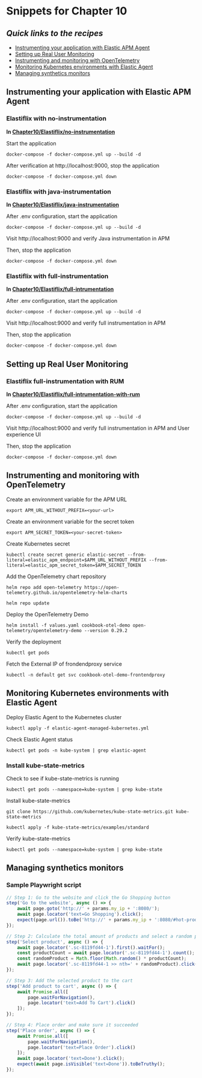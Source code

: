 # Snippets for Chapter 10

## <em>Quick links to the recipes</em>
* [Instrumenting your application with Elastic APM Agent](#instrumenting-your-application-with-elastic-apm-agent)
* [Setting up Real User Monitoring](#setting-up-real-user-monitoring)
* [Instrumenting and monitoring with OpenTelemetry](#instrumenting-and-monitoring-with-opentelemetry)
* [Monitoring Kubernetes environments with Elastic Agent](#monitoring-kubernetes-environments-with-elastic-agent)
* [Managing synthetics monitors](#managing-synthetics-monitors)

## Instrumenting your application with Elastic APM Agent
### Elastiflix with no-instrumentation
**In [Chapter10/Elastiflix/no-instrumentation](https://github.com/PacktPublishing/Elastic-Stack-8.x-Cookbook/tree/main/Chapter10/Elastiflix/no-instrumentation)**

Start the application
```console
docker-compose -f docker-compose.yml up --build -d 
```
After verification at http://localhost:9000, stop the application
```console
docker-compose -f docker-compose.yml down
```
### Elastiflix with java-instrumentation
**In [Chapter10/Elastiflix/java-instrumentation](https://github.com/PacktPublishing/Elastic-Stack-8.x-Cookbook/tree/main/Chapter10/Elastiflix/java-instrumentation)**

After .env configuration, start the application
```console
docker-compose -f docker-compose.yml up --build -d 
```
Visit http://localhost:9000 and verify Java instrumentation in APM

Then, stop the application
```console
docker-compose -f docker-compose.yml down 
```

### Elastiflix with full-instrumentation
**In [Chapter10/Elastiflix/full-intrumentation](https://github.com/PacktPublishing/Elastic-Stack-8.x-Cookbook/tree/main/Chapter10/Elastiflix/full-intrumentation)**

After .env configuration, start the application
```console
docker-compose -f docker-compose.yml up --build -d 
```
Visit http://localhost:9000 and verify full instrumentation in APM

Then, stop the application
```console
docker-compose -f docker-compose.yml down 
```

## Setting up Real User Monitoring
### Elastiflix full-instrumentation with RUM
**In [Chapter10/Elastiflix/full-intrumentation-with-rum](https://github.com/PacktPublishing/Elastic-Stack-8.x-Cookbook/tree/main/Chapter10/Elastiflix/full-intrumentation-with-rum)**

After .env configuration, start the application
```console
docker-compose -f docker-compose.yml up --build -d 
```
Visit http://localhost:9000 and verify full instrumentation in APM and User experience UI

Then, stop the application
```console
docker-compose -f docker-compose.yml down 
```

## Instrumenting and monitoring with OpenTelemetry
Create an environment variable for the APM URL
```console
export APM_URL_WITHOUT_PREFIX=<your-url>
```
Create an environment variable for the secret token
```console
export APM_SECRET_TOKEN=<your-secret-token>
```
Create Kubernetes secret
```console
kubectl create secret generic elastic-secret --from-literal=elastic_apm_endpoint=$APM_URL_WITHOUT_PREFIX --from-literal=elastic_apm_secret_token=$APM_SECRET_TOKEN
```
Add the OpenTelemetry chart repository
```console
helm repo add open-telemetry https://open-telemetry.github.io/opentelemetry-helm-charts
```
```console
helm repo update 
```
Deploy the OpenTelemetry Demo
```console
helm install -f values.yaml cookbook-otel-demo open-telemetry/opentelemetry-demo --version 0.29.2
```
Verify the deployment
```console
kubectl get pods
```
Fetch the External IP of frondendproxy service
```console
kubectl -n default get svc cookbook-otel-demo-frontendproxy 
```

## Monitoring Kubernetes environments with Elastic Agent

Deploy Elastic Agent to the Kubernetes cluster
```console
kubectl apply -f elastic-agent-managed-kubernetes.yml 
```
Check Elastic Agent status
```console
kubectl get pods -n kube-system | grep elastic-agent
```
### Install kube-state-metrics
Check to see if kube-state-metrics is running
```console
kubectl get pods --namespace=kube-system | grep kube-state
```
Install kube-state-metrics
```console
git clone https://github.com/kubernetes/kube-state-metrics.git kube-state-metrics
```
```console
kubectl apply -f kube-state-metrics/examples/standard
```
Verify kube-state-metrics
```console
kubectl get pods --namespace=kube-system | grep kube-state 
```

## Managing synthetics monitors
### Sample Playwright script
```typescript
// Step 1: Go to the website and click the Go Shopping button
step('Go to the website', async () => {
    await page.goto('http://' + params.my_ip + ':8080/');
    await page.locator('text=Go Shopping').click();
    expect(page.url()).toBe('http://' + params.my_ip + ':8080/#hot-products');
});

// Step 2: Calculate the total amount of products and select a random product
step('Select product', async () => {
    await page.locator('.sc-8119fd44-1').first().waitFor();
    const productCount = await page.locator('.sc-8119fd44-1').count();
    const randomProduct = Math.floor(Math.random() * productCount);
    await page.locator('.sc-8119fd44-1 >> nth=' + randomProduct).click();
});

// Step 3: Add the selected product to the cart
step('Add product to cart', async () => {
    await Promise.all([
        page.waitForNavigation(),
        page.locator('text=Add To Cart').click()
    ]);
});

// Step 4: Place order and make sure it succeeded
step('Place order', async () => {
    await Promise.all([
        page.waitForNavigation(),
        page.locator('text=Place Order').click()
    ]);
    await page.locator('text=Done').click();
    expect(await page.isVisible('text=Done')).toBeTruthy();
});
```